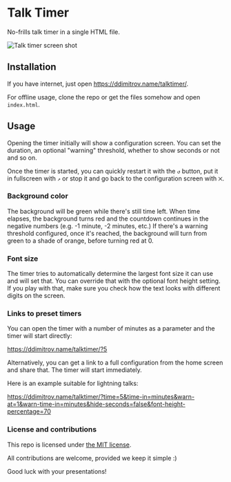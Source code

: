 # Talk Timer

No-frills talk timer in a single HTML file.

![Talk timer screen shot](https://ddimitrov.name/talktimer/timer.png)

## Installation

If you have internet, just open <https://ddimitrov.name/talktimer/>.

For offline usage, clone the repo or get the files somehow and open `index.html`.

## Usage

Opening the timer initially will show a configuration screen. You can set the duration, an optional
"warning" threshold, whether to show seconds or not and so on.

Once the timer is started, you can quickly restart it with the `↺` button, put it in fullscreen with
`↗` or stop it and go back to the configuration screen with `⨉`.

### Background color

The background will be green while there's still time left. When time elapses, the background turns
red and the countdown continues in the negative numbers (e.g. -1 minute, -2 minutes, etc.) If
there's a warning threshold configured, once it's reached, the background will turn from green to a
shade of orange, before turning red at 0.

### Font size

The timer tries to automatically determine the largest font size it can use and will set that. You
can override that with the optional font height setting. If you play with that, make sure you check
how the text looks with different digits on the screen.

### Links to preset timers

You can open the timer with a number of minutes as a parameter and the timer will start directly:

<https://ddimitrov.name/talktimer/?5>

Alternatively, you can get a link to a full configuration from the home screen and share that. The
timer will start immediately.

Here is an example suitable for lightning talks:

<https://ddimitrov.name/talktimer/?time=5&time-in=minutes&warn-at=1&warn-time-in=minutes&hide-seconds=false&font-height-percentage=70>

### License and contributions

This repo is licensed under [the MIT license](LICENSE.md).

All contributions are welcome, provided we keep it simple :)

Good luck with your presentations!
